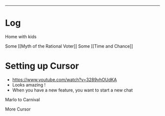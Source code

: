 
---

# Log

Home with kids

Some [[Myth of the Rational Voter]]
Some [[Time and Chance]]

# Setting up Cursor
- https://www.youtube.com/watch?v=3289vhOUdKA
- Looks amazing ! 
- When you have a new feature, you want to start a new chat

Marlo to Carnival

More Cursor